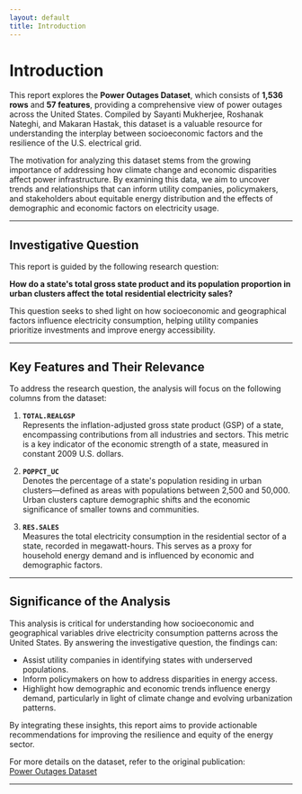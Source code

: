 ```yaml
---
layout: default
title: Introduction
---
```


# Introduction

This report explores the **Power Outages Dataset**, which consists of **1,536 rows** and **57 features**, providing a comprehensive view of power outages across the United States. Compiled by Sayanti Mukherjee, Roshanak Nateghi, and Makaran Hastak, this dataset is a valuable resource for understanding the interplay between socioeconomic factors and the resilience of the U.S. electrical grid.

The motivation for analyzing this dataset stems from the growing importance of addressing how climate change and economic disparities affect power infrastructure. By examining this data, we aim to uncover trends and relationships that can inform utility companies, policymakers, and stakeholders about equitable energy distribution and the effects of demographic and economic factors on electricity usage.

---

## Investigative Question

This report is guided by the following research question:

**How do a state's total gross state product and its population proportion in urban clusters affect the total residential electricity sales?**

This question seeks to shed light on how socioeconomic and geographical factors influence electricity consumption, helping utility companies prioritize investments and improve energy accessibility.

---

## Key Features and Their Relevance

To address the research question, the analysis will focus on the following columns from the dataset:

1. **`TOTAL.REALGSP`**  
   Represents the inflation-adjusted gross state product (GSP) of a state, encompassing contributions from all industries and sectors. This metric is a key indicator of the economic strength of a state, measured in constant 2009 U.S. dollars.

2. **`POPPCT_UC`**  
   Denotes the percentage of a state's population residing in urban clusters—defined as areas with populations between 2,500 and 50,000. Urban clusters capture demographic shifts and the economic significance of smaller towns and communities.

3. **`RES.SALES`**  
   Measures the total electricity consumption in the residential sector of a state, recorded in megawatt-hours. This serves as a proxy for household energy demand and is influenced by economic and demographic factors.

---

## Significance of the Analysis

This analysis is critical for understanding how socioeconomic and geographical variables drive electricity consumption patterns across the United States. By answering the investigative question, the findings can:

- Assist utility companies in identifying states with underserved populations.
- Inform policymakers on how to address disparities in energy access.
- Highlight how demographic and economic trends influence energy demand, particularly in light of climate change and evolving urbanization patterns.

By integrating these insights, this report aims to provide actionable recommendations for improving the resilience and equity of the energy sector.

For more details on the dataset, refer to the original publication:  
[Power Outages Dataset](https://www.sciencedirect.com/science/article/pii/S2352340918307182)



---


